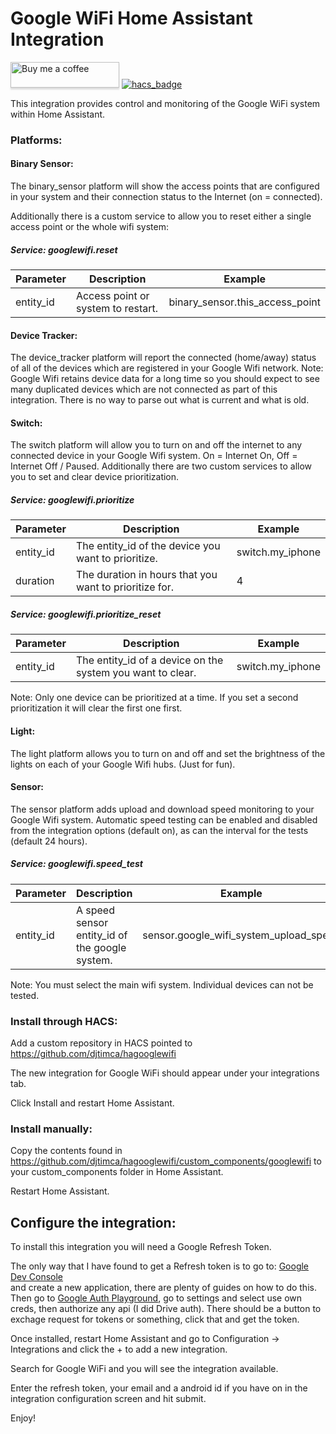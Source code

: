 # Google WiFi Home Assistant Integration

<a target="_blank" href="https://www.buymeacoffee.com/djtimca"><img src="https://www.buymeacoffee.com/assets/img/custom_images/orange_img.png" alt="Buy me a coffee" style="height: 41px !important;width: 174px !important;box-shadow: 0px 3px 2px 0px rgba(190, 190, 190, 0.5) !important;-webkit-box-shadow: 0px 3px 2px 0px rgba(190, 190, 190, 0.5) !important;"></a> [![hacs_badge](https://img.shields.io/badge/HACS-Default-orange.svg?style=for-the-badge)](https://github.com/hacs/integration)


This integration provides control and monitoring of the Google WiFi system within Home Assistant.

### Platforms:

#### Binary Sensor:

The binary_sensor platform will show the access points that are configured in your system and their connection status to the Internet (on = connected). 

Additionally there is a custom service to allow you to reset either a single access point or the whole wifi system:

##### Service: googlewifi.reset

|Parameter|Description|Example|
|-|-|-|
|entity_id|Access point or system to restart.|binary_sensor.this_access_point|

#### Device Tracker:

The device_tracker platform will report the connected (home/away) status of all of the devices which are registered in your Google Wifi network. Note: Google Wifi retains device data for a long time so you should expect to see many duplicated devices which are not connected as part of this integration. There is no way to parse out what is current and what is old.

#### Switch:

The switch platform will allow you to turn on and off the internet to any connected device in your Google Wifi system. On = Internet On, Off = Internet Off / Paused. Additionally there are two custom services to allow you to set and clear device prioritization.

##### Service: googlewifi.prioritize

|Parameter|Description|Example|
|-|-|-|
|entity_id|The entity_id of the device you want to prioritize.|switch.my_iphone|
|duration|The duration in hours that you want to prioritize for.|4|

##### Service: googlewifi.prioritize_reset

|Parameter|Description|Example|
|-|-|-|
|entity_id|The entity_id of a device on the system you want to clear.|switch.my_iphone|

Note: Only one device can be prioritized at a time. If you set a second prioritization it will clear the first one first.

#### Light:

The light platform allows you to turn on and off and set the brightness of the lights on each of your Google Wifi hubs. (Just for fun).

#### Sensor:

The sensor platform adds upload and download speed monitoring to your Google Wifi system. Automatic speed testing can be enabled and disabled from the integration options (default on), as can the interval for the tests (default 24 hours).

##### Service: googlewifi.speed_test

|Parameter|Description|Example|
|-|-|-|
|entity_id|A speed sensor entity_id of the google system.|sensor.google_wifi_system_upload_speed

Note: You must select the main wifi system. Individual devices can not be tested.

### Install through HACS:

Add a custom repository in HACS pointed to https://github.com/djtimca/hagooglewifi

The new integration for Google WiFi should appear under your integrations tab.

Click Install and restart Home Assistant.

### Install manually:

Copy the contents found in https://github.com/djtimca/hagooglewifi/custom_components/googlewifi to your custom_components folder in Home Assistant.

Restart Home Assistant.

## Configure the integration:

To install this integration you will need a Google Refresh Token.

The only way that I have found to get a Refresh token is to go to: [Google Dev Console](https://console.cloud.google.com/project?pli=1) \
and create a new application, there are plenty of guides on how to do this. Then go to [Google Auth Playground](https://developers.google.com/oauthplayground/), go to settings and select use own creds, then authorize any api (I did Drive auth). There should be a button to exchage request for tokens or something, click that and get the token.

Once installed, restart Home Assistant and go to Configuration -> Integrations and click the + to add a new integration.

Search for Google WiFi and you will see the integration available.

Enter the refresh token, your email and a android id if you have on in the integration configuration screen and hit submit.

Enjoy!